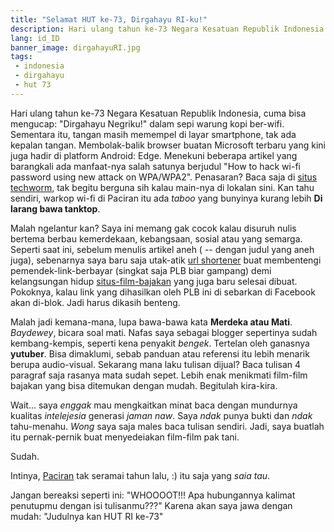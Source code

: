 ```yaml
---
title: "Selamat HUT ke-73, Dirgahayu RI-ku!"
description: Hari ulang tahun ke-73 Negara Kesatuan Republik Indonesia
lang: id_ID
banner_image: dirgahayuRI.jpg
tags:
 - indonesia
 - dirgahayu
 - hut 73
---
```

Hari ulang tahun ke-73 Negara Kesatuan Republik Indonesia, cuma bisa mengucap: "Dirgahayu Negriku!" dalam sepi warung kopi ber-wifi. Sementara itu, tangan masih memempel di layar smartphone, tak ada kepalan tangan. Membolak-balik browser buatan Microsoft terbaru yang kini juga hadir di platform Android: Edge. Menekuni beberapa artikel yang barangkali ada manfaat-nya salah satunya berjudul "How to hack wi-fi password using new attack on WPA/WPA2". Penasaran? Baca saja di [situs techworm](https://www.techworm.net/2018/08/wifi-password-hacking-hack-wifi-password.html), tak begitu berguna sih kalau main-nya di lokalan sini. Kan tahu sendiri, warkop wi-fi di Paciran itu ada _taboo_ yang bunyinya kurang lebih **Di larang bawa tanktop**.

Malah ngelantur kan? Saya ini memang gak cocok kalau disuruh nulis bertema berbau kemerdekaan, kebangsaan, sosial atau yang semarga. Seperti saat ini, sebelum menulis artikel aneh ( -- dengan judul yang aneh juga), sebenarnya saya baru saja utak-atik [url shortener](https://safelink.knoacc.org) buat membentengi pemendek-link-berbayar (singkat saja PLB biar gampang) demi kelangsungan hidup [situs-film-bajakan](https://streamer.knoacc.org) yang juga baru selesai dibuat. Pokoknya, kalau link yang dihasilkan oleh PLB ini di sebarkan di Facebook akan di-blok. Jadi harus dikasih benteng. 

Malah jadi kemana-mana, lupa bawa-bawa kata **Merdeka atau Mati**. _Baydewey_, bicara soal mati. Nafas saya sebagai blogger sepertinya sudah kembang-kempis, seperti kena penyakit _bengek_. Tertelan oleh ganasnya **yutuber**. Bisa dimaklumi, sebab panduan atau referensi itu lebih menarik berupa audio-visual. Sekarang mana laku tulisan dijual? Baca tulisan 4 paragraf saja rasanya mata sudah sepet. Lebih enak menikmati film-film bajakan yang bisa ditemukan dengan mudah. Begitulah kira-kira.

Wait... saya _enggak_ mau mengkaitkan minat baca dengan mundurnya kualitas _intelejesia_ generasi _jaman naw_. Saya _ndak_ punya bukti dan _ndak_ tahu-menahu. _Wong_ saya saja males baca tulisan sendiri. Jadi, saya buatlah itu pernak-pernik buat menyedeiakan film-film pak tani.

Sudah.

Intinya, [Paciran](https://www.paciran.com) tak seramai tahun lalu, :) itu saja yang _saia tau_. 

Jangan bereaksi seperti ini: "WHOOOOT!!! Apa hubungannya kalimat penutupmu dengan isi tulisanmu???" Karena akan saya jawa dengan mudah: "Judulnya kan HUT RI ke-73"
